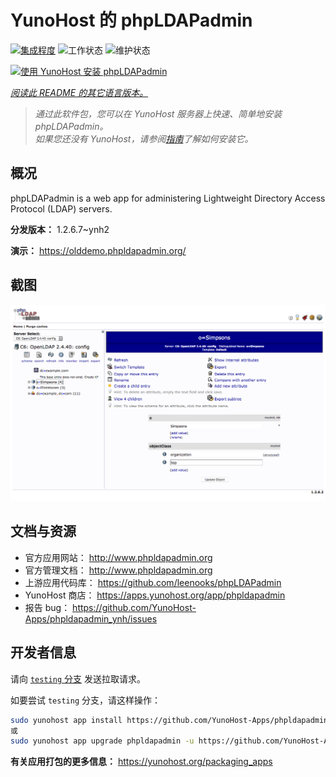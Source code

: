 <!--
注意：此 README 由 <https://github.com/YunoHost/apps/tree/master/tools/readme_generator> 自动生成
请勿手动编辑。
-->

# YunoHost 的 phpLDAPadmin

[![集成程度](https://dash.yunohost.org/integration/phpldapadmin.svg)](https://dash.yunohost.org/appci/app/phpldapadmin) ![工作状态](https://ci-apps.yunohost.org/ci/badges/phpldapadmin.status.svg) ![维护状态](https://ci-apps.yunohost.org/ci/badges/phpldapadmin.maintain.svg)

[![使用 YunoHost 安装 phpLDAPadmin](https://install-app.yunohost.org/install-with-yunohost.svg)](https://install-app.yunohost.org/?app=phpldapadmin)

*[阅读此 README 的其它语言版本。](./ALL_README.md)*

> *通过此软件包，您可以在 YunoHost 服务器上快速、简单地安装 phpLDAPadmin。*  
> *如果您还没有 YunoHost，请参阅[指南](https://yunohost.org/install)了解如何安装它。*

## 概况

phpLDAPadmin is a web app for administering Lightweight Directory Access Protocol (LDAP) servers.

**分发版本：** 1.2.6.7~ynh2

**演示：** <https://olddemo.phpldapadmin.org/>

## 截图

![phpLDAPadmin 的截图](./doc/screenshots/screenshot.png)

## 文档与资源

- 官方应用网站： <http://www.phpldapadmin.org>
- 官方管理文档： <http://www.phpldapadmin.org>
- 上游应用代码库： <https://github.com/leenooks/phpLDAPadmin>
- YunoHost 商店： <https://apps.yunohost.org/app/phpldapadmin>
- 报告 bug： <https://github.com/YunoHost-Apps/phpldapadmin_ynh/issues>

## 开发者信息

请向 [`testing` 分支](https://github.com/YunoHost-Apps/phpldapadmin_ynh/tree/testing) 发送拉取请求。

如要尝试 `testing` 分支，请这样操作：

```bash
sudo yunohost app install https://github.com/YunoHost-Apps/phpldapadmin_ynh/tree/testing --debug
或
sudo yunohost app upgrade phpldapadmin -u https://github.com/YunoHost-Apps/phpldapadmin_ynh/tree/testing --debug
```

**有关应用打包的更多信息：** <https://yunohost.org/packaging_apps>
